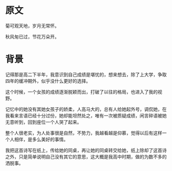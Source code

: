 # 原文

菊可观天地，岁月无常怀。

秋风匆已过，节花万朵开。

# 背景

记得那是高二下半年，我意识到自己成绩是堪忧的，想来想去，除了上大学，争取四年的缓冲期外，似乎没什么更好的选择。

这个时候，一个女孩的成绩逐渐脱颖而出，打破了以往的格局，也进入了我的视野。

记忆中的她没有其她女孩子的娇柔，人高马大的，总有人给她起外号，调侃她，在我看来言语已经十分过份，她却能坦然处之，唯有一次被质疑成绩，闲言碎语被她无意听到，回到座位一个人哭了起来。

整个人很老实，为人处事很是自然，不势力，我越看越是仰慕，觉得以后有这样一个人相伴，是多么美好的事情。

我把这首诗写在纸上，传给她的同桌，再让她的同桌转交给她，纸上除却了这首诗之外，只是简单说明自己没有其它的意思，这大概是我高中时期，做的为数不多的洒脱事。